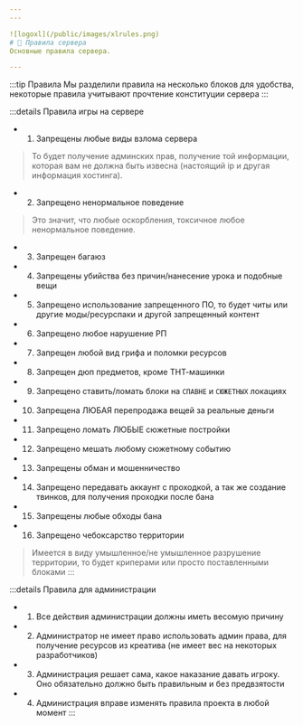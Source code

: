 ```yaml
---
---

![logoxl](/public/images/xlrules.png)
# 📖 Правила сервера
Основные правила сервера.

---
```


:::tip Правила
Мы разделили правила на несколько блоков для удобства, некоторые правила учитывают прочтение конституции сервера
:::

:::details Правила игры на сервере
- 1. Запрещены любые виды взлома сервера
> То будет получение админских прав, получение той информации, которая вам не должна быть извесна (настоящий ip и другая информация хостинга).
- 2. Запрещено ненормальное поведение
> Это значит, что любые оскорбления, токсичное любое ненормальное поведение.
- 3. Запрещен багаюз
- 4. Запрещены убийства без причин/нанесение урока и подобные вещи
- 5. Запрещено использование запрещенного ПО, то будет читы или другие моды/ресурспаки и другой запрещенный контент
- 6. Запрещено любое нарушение РП
- 7. Запрещен любой вид грифа и поломки ресурсов
- 8. Запрещен дюп предметов, кроме ТНТ-машинки
- 9. Запрещено ставить/ломать блоки на `СПАВНЕ` и `СЮЖЕТНЫХ` локациях
- 10. Запрещена ЛЮБАЯ перепродажа вещей за реальные деньги
- 11. Запрещено ломать ЛЮБЫЕ сюжетные постройки
- 12. Запрещено мешать любому сюжетному событию
- 13. Запрещены обман и мошенничество
- 14. Запрещено передавать аккаунт с проходкой, а так же создание твинков, для получения проходки после бана
- 15. Запрещены любые обходы бана
- 16. Запрещено чебоксарство территории
> Имеется в виду умышленное/не умышленное разрушение территории, то будет криперами или просто поставленными блоками
:::

:::details Правила для администрации
- 1. Все действия администрации должны иметь весомую причину
- 2. Администратор не имеет право использовать админ права, для получение ресурсов из креатива (не имеет вес на некоторых разработчиков)
- 3. Администрация решает сама, какое наказание давать игроку. Оно обязательно должно быть правильным и без предвзятости
- 4. Администрация вправе изменять правила проекта в любой момент
:::